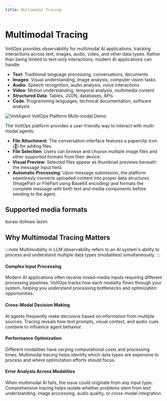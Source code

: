 ```yaml
---
title: Multimodal Tracing
---
```


# Multimodal Tracing

VoltOps provides observability for multimodal AI applications, tracking interactions across text, images, audio, video, and other data types. Rather than being limited to text-only interactions, modern AI applications can handle:

- **Text**: Traditional language processing, conversations, documents
- **Images**: Visual understanding, image analysis, computer vision tasks
- **Audio**: Speech recognition, audio analysis, voice interactions
- **Video**: Motion understanding, temporal analysis, multimedia content
- **Structured Data**: Tables, JSON, databases, APIs
- **Code**: Programming languages, technical documentation, software analysis

![VoltAgent VoltOps Platform Multi-modal Demo](https://cdn.voltagent.dev/docs/multi-modal-demo.gif)

The VoltOps platform provides a user-friendly way to interact with multi-modal agents:

- **File Attachment**: The conversation interface features a paperclip icon (📎) for adding files.
- **File Selection**: Users can browse and choose multiple image files and other supported formats from their device.
- **Visual Preview**: Selected files appear as thumbnail previews beneath the message input field.
- **Automatic Processing**: Upon message submission, the platform seamlessly converts uploaded content into proper data structures (ImagePart or FilePart using Base64 encoding) and formats the complete message with both text and media components before sending to the agent.

## Supported media formats

burası dolması lazım

## Why Multimodal Tracing Matters

:::note
Multimodality in LLM observability refers to an AI system's ability to process and understand multiple data types (modalities) simultaneously.
:::

#### Complex Input Processing

Modern AI applications often receive mixed-media inputs requiring different processing pipelines. VoltOps tracks how each modality flows through your system, helping you understand processing bottlenecks and optimization opportunities.

#### Cross-Modal Decision Making

AI agents frequently make decisions based on information from multiple sources. Tracing reveals how text prompts, visual context, and audio cues combine to influence agent behavior.

#### Performance Optimization

Different modalities have varying computational costs and processing times. Multimodal tracing helps identify which data types are expensive to process and where optimization efforts should focus.

#### Error Analysis Across Modalities

When multimodal AI fails, the issue could originate from any input type. Comprehensive tracing helps isolate whether problems stem from text understanding, image processing, audio quality, or cross-modal integration.
